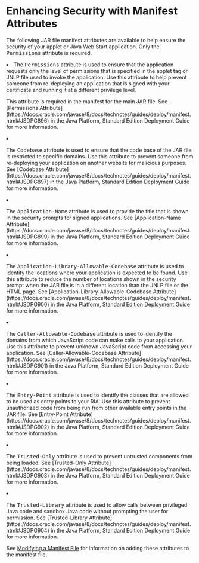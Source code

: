 
# Enhancing Security with Manifest Attributes

The following JAR file manifest attributes are available to help ensure the security of your applet or Java Web Start application. Only the <tt>Permissions</tt> attribute is required.

<li>The <tt>Permissions</tt> attribute is used to ensure that the application requests only the level of permissions that is specified in the applet tag or JNLP file used to invoke the application. Use this attribute to help prevent someone from re-deploying an application that is signed with your certificate and running it at a different privilege level.
<p>This attribute is required in the manifest for the main JAR file. See 
[Permissions Attribute](https://docs.oracle.com/javase/8/docs/technotes/guides/deploy/manifest.html#JSDPG896) in the Java Platform, Standard Edition Deployment Guide for more information.</p></li>
<li><p>The <tt>Codebase</tt> attribute is used to ensure that the code base of the JAR file is restricted to specific domains. Use this attribute to prevent someone from re-deploying your application on another website for malicious purposes. See
[Codebase Attribute](https://docs.oracle.com/javase/8/docs/technotes/guides/deploy/manifest.html#JSDPG897) in the Java Platform, Standard Edition Deployment Guide for more information.</p></li>
<li><p>The <tt>Application-Name</tt> attribute is used to provide the title that is shown in the security prompts for signed applications. See
[Application-Name Attribute](https://docs.oracle.com/javase/8/docs/technotes/guides/deploy/manifest.html#JSDPG899) in the Java Platform, Standard Edition Deployment Guide for more information.</p></li>
<li><p>The <tt>Application-Library-Allowable-Codebase</tt> attribute is used to identify the locations where your application is expected to be found. Use this attribute to reduce the number of locations shown in the security prompt when the JAR file is in a different location than the JNLP file or the HTML page. See
[Application-Library-Allowable-Codebase Attribute](https://docs.oracle.com/javase/8/docs/technotes/guides/deploy/manifest.html#JSDPG900) in the Java Platform, Standard Edition Deployment Guide for more information.</p></li>
<li><p>The <tt>Caller-Allowable-Codebase</tt> attribute is used to identify the domains from which JavaScript code can make calls to your application. Use this attribute to prevent unknown JavaScript code from accessing your application. See
[Caller-Allowable-Codebase Attribute](https://docs.oracle.com/javase/8/docs/technotes/guides/deploy/manifest.html#JSDPG901) in the Java Platform, Standard Edition Deployment Guide for more information.</p></li>
<li><p>The <tt>Entry-Point</tt> attribute is used to identify the classes that are allowed to be used as entry points to your RIA. Use this attribute to prevent unauthorized code from being run from other available entry points in the JAR file. See
[Entry-Point Attribute](https://docs.oracle.com/javase/8/docs/technotes/guides/deploy/manifest.html#JSDPG902) in the Java Platform, Standard Edition Deployment Guide for more information.</p></li>
<li><p>The <tt>Trusted-Only</tt> attribute is used to prevent untrusted components from being loaded. See
[Trusted-Only Attribute](https://docs.oracle.com/javase/8/docs/technotes/guides/deploy/manifest.html#JSDPG903) in the Java Platform, Standard Edition Deployment Guide for more information.</p></li>
<li><p>The <tt>Trusted-Library</tt> attribute is used to allow calls between privileged Java code and sandbox Java code without prompting the user for permission. See
[Trusted-Library Attribute](https://docs.oracle.com/javase/8/docs/technotes/guides/deploy/manifest.html#JSDPG904) in the Java Platform, Standard Edition Deployment Guide for more information.</p></li>

See 
[Modifying a Manifest File](modman.html) for information on adding these attributes to the manifest file.
